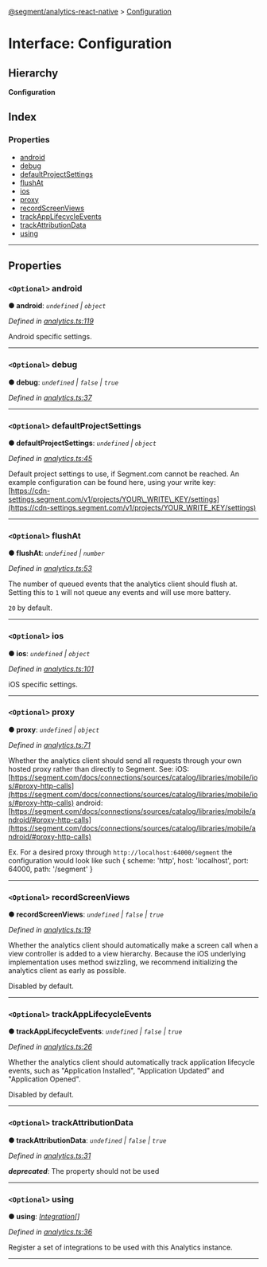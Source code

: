 [@segment/analytics-react-native](../README.md) > [Configuration](../interfaces/analytics.configuration.md)

# Interface: Configuration

## Hierarchy

**Configuration**

## Index

### Properties

* [android](analytics.configuration.md#android)
* [debug](analytics.configuration.md#debug)
* [defaultProjectSettings](analytics.configuration.md#defaultprojectsettings)
* [flushAt](analytics.configuration.md#flushat)
* [ios](analytics.configuration.md#ios)
* [proxy](analytics.configuration.md#proxy)
* [recordScreenViews](analytics.configuration.md#recordscreenviews)
* [trackAppLifecycleEvents](analytics.configuration.md#trackapplifecycleevents)
* [trackAttributionData](analytics.configuration.md#trackattributiondata)
* [using](analytics.configuration.md#using)

---

## Properties

<a id="android"></a>

### `<Optional>` android

**● android**: *`undefined` \| `object`*

*Defined in [analytics.ts:119](https://github.com/dbilgin/analytics-react-native/blob/master/packages/core/src/analytics.ts#L119)*

Android specific settings.

___
<a id="debug"></a>

### `<Optional>` debug

**● debug**: *`undefined` \| `false` \| `true`*

*Defined in [analytics.ts:37](https://github.com/dbilgin/analytics-react-native/blob/master/packages/core/src/analytics.ts#L37)*

___
<a id="defaultprojectsettings"></a>

### `<Optional>` defaultProjectSettings

**● defaultProjectSettings**: *`undefined` \| `object`*

*Defined in [analytics.ts:45](https://github.com/dbilgin/analytics-react-native/blob/master/packages/core/src/analytics.ts#L45)*

Default project settings to use, if Segment.com cannot be reached. An example configuration can be found here, using your write key: [](https://cdn-settings.segment.com/v1/projects/YOUR_WRITE_KEY/settings)[https://cdn-settings.segment.com/v1/projects/YOUR\_WRITE\_KEY/settings](https://cdn-settings.segment.com/v1/projects/YOUR_WRITE_KEY/settings)

___
<a id="flushat"></a>

### `<Optional>` flushAt

**● flushAt**: *`undefined` \| `number`*

*Defined in [analytics.ts:53](https://github.com/dbilgin/analytics-react-native/blob/master/packages/core/src/analytics.ts#L53)*

The number of queued events that the analytics client should flush at. Setting this to `1` will not queue any events and will use more battery.

`20` by default.

___
<a id="ios"></a>

### `<Optional>` ios

**● ios**: *`undefined` \| `object`*

*Defined in [analytics.ts:101](https://github.com/dbilgin/analytics-react-native/blob/master/packages/core/src/analytics.ts#L101)*

iOS specific settings.

___
<a id="proxy"></a>

### `<Optional>` proxy

**● proxy**: *`undefined` \| `object`*

*Defined in [analytics.ts:71](https://github.com/dbilgin/analytics-react-native/blob/master/packages/core/src/analytics.ts#L71)*

Whether the analytics client should send all requests through your own hosted proxy rather than directly to Segment. See: iOS: [https://segment.com/docs/connections/sources/catalog/libraries/mobile/ios/#proxy-http-calls](https://segment.com/docs/connections/sources/catalog/libraries/mobile/ios/#proxy-http-calls) android: [https://segment.com/docs/connections/sources/catalog/libraries/mobile/android/#proxy-http-calls](https://segment.com/docs/connections/sources/catalog/libraries/mobile/android/#proxy-http-calls)

Ex. For a desired proxy through `http://localhost:64000/segment` the configuration would look like such { scheme: 'http', host: 'localhost', port: 64000, path: '/segment' }

___
<a id="recordscreenviews"></a>

### `<Optional>` recordScreenViews

**● recordScreenViews**: *`undefined` \| `false` \| `true`*

*Defined in [analytics.ts:19](https://github.com/dbilgin/analytics-react-native/blob/master/packages/core/src/analytics.ts#L19)*

Whether the analytics client should automatically make a screen call when a view controller is added to a view hierarchy. Because the iOS underlying implementation uses method swizzling, we recommend initializing the analytics client as early as possible.

Disabled by default.

___
<a id="trackapplifecycleevents"></a>

### `<Optional>` trackAppLifecycleEvents

**● trackAppLifecycleEvents**: *`undefined` \| `false` \| `true`*

*Defined in [analytics.ts:26](https://github.com/dbilgin/analytics-react-native/blob/master/packages/core/src/analytics.ts#L26)*

Whether the analytics client should automatically track application lifecycle events, such as "Application Installed", "Application Updated" and "Application Opened".

Disabled by default.

___
<a id="trackattributiondata"></a>

### `<Optional>` trackAttributionData

**● trackAttributionData**: *`undefined` \| `false` \| `true`*

*Defined in [analytics.ts:31](https://github.com/dbilgin/analytics-react-native/blob/master/packages/core/src/analytics.ts#L31)*

*__deprecated__*: The property should not be used

___
<a id="using"></a>

### `<Optional>` using

**● using**: *[Integration](../#integration)[]*

*Defined in [analytics.ts:36](https://github.com/dbilgin/analytics-react-native/blob/master/packages/core/src/analytics.ts#L36)*

Register a set of integrations to be used with this Analytics instance.

___

